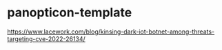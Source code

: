 # panopticon-template

https://www.lacework.com/blog/kinsing-dark-iot-botnet-among-threats-targeting-cve-2022-26134/
